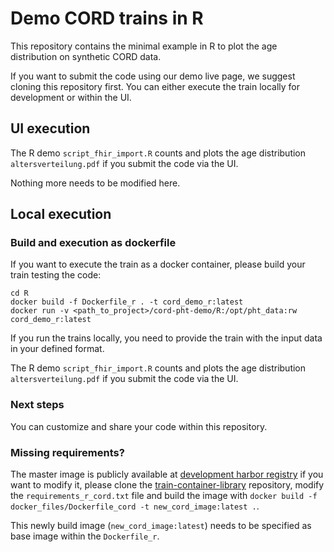 # Demo CORD trains in R
This repository contains the minimal example in R to plot the age distribution on synthetic CORD data.

If you want to submit the code using our demo live page, we suggest cloning this repository first.
You can either execute the train locally for development or within the UI.

## UI execution
The R demo `script_fhir_import.R` counts and plots the age distribution
``altersverteilung.pdf`` if you submit the code via the UI.

Nothing more needs to be modified here.

## Local execution
### Build and execution as dockerfile
If you want to execute the train as a docker container, please build your train testing the code:
````shell
cd R
docker build -f Dockerfile_r . -t cord_demo_r:latest
docker run -v <path_to_project>/cord-pht-demo/R:/opt/pht_data:rw  cord_demo_r:latest 
````
If you run the trains locally, you need to provide the train with the input data in your defined format.


The R demo `script_fhir_import.R` counts and plots the age distribution
``altersverteilung.pdf`` if you submit the code via the UI.

### Next steps
You can customize and share your code within this repository.

### Missing requirements?
The master image is publicly available at [development harbor registry](https://harbor-pht.tada5hi.net/master/r/cord:latest) if you want to modify it,
please clone the [train-container-library](https://github.com/PHT-EU/train-container-library) repository, modify the `requirements_r_cord.txt` file
and build the image with ``docker build -f docker_files/Dockerfile_cord -t new_cord_image:latest .``.

This newly build image (`new_cord_image:latest`) needs to be specified as base image within the ``Dockerfile_r``.